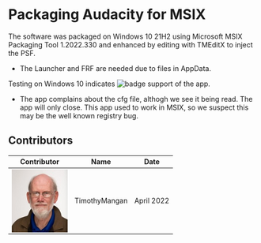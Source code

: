 # Packaging Audacity for MSIX

The software was packaged on Windows 10 21H2 using Microsoft MSIX Packaging Tool 1.2022.330 and enhanced by editing with TMEditX to inject the PSF.
* The Launcher and FRF are needed due to files in AppData.


Testing on Windows 10 indicates ![badge](https://img.shields.io/badge/-Major%20Issues-critical?style=for-the-badge) support of the app.
* The app complains about the cfg file, althogh we see it being read. The app will only close.  This app used to work in MSIX, so we suspect this may be the well known registry bug.



## Contributors

| Contributor | Name | Date |
|----|----|----|
| [<img src="/media/Contributors/TimMangan.jpg" align="left" Height="128" />](/media/Contributors/TimMangan.jpg) | TimothyMangan | April 2022 |


